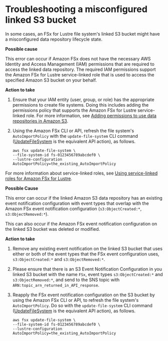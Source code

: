 # Troubleshooting a misconfigured linked S3 bucket<a name="troubleshooting-misconfigured-data-repository"></a>

In some cases, an FSx for Lustre file system's linked S3 bucket might have a misconfigured data repository lifecycle state\. 

**Possible cause**

This error can occur if Amazon FSx does not have the necessary AWS Identity and Access Management \(IAM\) permissions that are required to access the linked data repository\. The required IAM permissions support the Amazon FSx for Lustre service\-linked role that is used to access the specified Amazon S3 bucket on your behalf\.

**Action to take**

1. Ensure that your IAM entity \(user, group, or role\) has the appropriate permissions to create file systems\. Doing this includes adding the permissions policy that supports the Amazon FSx for Lustre service\-linked role\. For more information, see [Adding permissions to use data repositories in Amazon S3](setting-up.md#fsx-adding-permissions-s3)\.

1. Using the Amazon FSx CLI or API, refresh the file system's `AutoImportPolicy` with the `update-file-system` CLI command \([UpdateFileSystem](https://docs.aws.amazon.com/fsx/latest/APIReference/API_UpdateFileSystem.html) is the equivalent API action\), as follows\. 

   ```
   aws fsx update-file-system \
   --file-system-id fs-0123456789abcdef0 \
   --lustre-configuration AutoImportPolicy=the_existing_AutoImportPolicy
   ```

For more information about service\-linked roles, see [Using service\-linked roles for Amazon FSx for Lustre](using-service-linked-roles.md)\.

**Possible Cause**

This error can occur if the linked Amazon S3 data repository has an existing event notification configuration with event types that overlap with the Amazon FSx event notification configuration \(`s3:ObjectCreated:*`, `s3:ObjectRemoved:*`\)\.

This can also occur if the Amazon FSx event notification configuration on the linked S3 bucket was deleted or modified\.

**Action to take**

1. Remove any existing event notification on the linked S3 bucket that uses either or both of the event types that the FSx event configuration uses, `s3:ObjectCreated:*` and `s3:ObjectRemoved:*`\.

1. Please ensure that there is an S3 Event Notification Configuration in you linked S3 bucket with the name `FSx`, event types `s3:ObjectCreated:*` and `s3:ObjectRemoved:*`, and send to the SNS topic with `ARN:topic_arn_returned_in_API_response`\.

1. Reapply the FSx event notification configuration on the S3 bucket by using the Amazon FSx CLI or API, to refresh the file system's `AutoImportPolicy`\. Do so with the `update-file-system` CLI command \([UpdateFileSystem](https://docs.aws.amazon.com/fsx/latest/APIReference/API_UpdateFileSystem.html) is the equivalent API action\), as follows\. 

   ```
   aws fsx update-file-system \
   --file-system-id fs-0123456789abcdef0 \
   --lustre-configuration AutoImportPolicy=the_existing_AutoImportPolicy
   ```